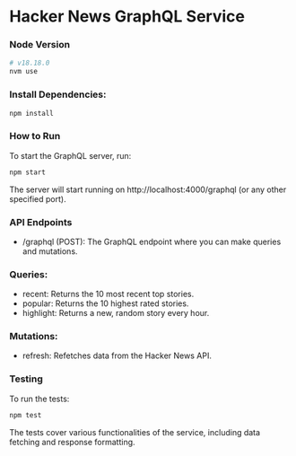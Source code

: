 # Hacker News GraphQL Service

### Node Version
```bash
# v18.18.0
nvm use 
```
### Install Dependencies:
```bash
npm install
```

### How to Run
To start the GraphQL server, run:

```bash
npm start
```
The server will start running on http://localhost:4000/graphql (or any other specified port).

### API Endpoints
- /graphql (POST): The GraphQL endpoint where you can make queries and mutations.

### Queries:
- recent: Returns the 10 most recent top stories.
- popular: Returns the 10 highest rated stories.
- highlight: Returns a new, random story every hour.
### Mutations:
- refresh: Refetches data from the Hacker News API.

### Testing
To run the tests:

```bash
npm test
```
The tests cover various functionalities of the service, including data fetching and response formatting.